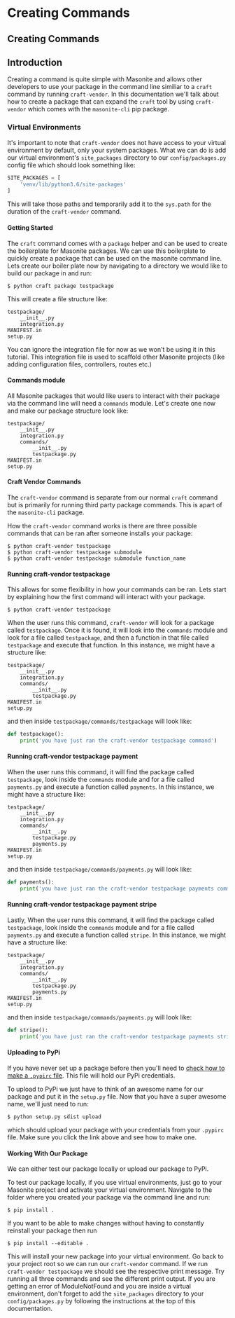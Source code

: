 # Creating Commands

## Creating Commands

## Introduction

Creating a command is quite simple with Masonite and allows other developers to use your package in the command line similiar to a `craft` command by running `craft-vendor`. In this documentation we'll talk about how to create a package that can expand the `craft` tool by using `craft-vendor` which comes with the `masonite-cli` pip package.

### Virtual Environments

It's important to note that `craft-vendor` does not have access to your virtual environment by default, only your system packages. What we can do is add our virtual environment's `site_packages` directory to our `config/packages.py` config file which should look something like:

```python
SITE_PACKAGES = [
    'venv/lib/python3.6/site-packages'
]
```

This will take those paths and temporarily add it to the `sys.path` for the duration of the `craft-vendor` command.

#### Getting Started

The `craft` command comes with a `package` helper and can be used to create the boilerplate for Masonite packages. We can use this boilerplate to quickly create a package that can be used on the masonite command line. Lets create our boiler plate now by navigating to a directory we would like to build our package in and run:

```text
$ python craft package testpackage
```

This will create a file structure like:

```text
testpackage/
    __init__.py
    integration.py
MANIFEST.in
setup.py
```

You can ignore the integration file for now as we won't be using it in this tutorial. This integration file is used to scaffold other Masonite projects \(like adding configuration files, controllers, routes etc.\)

#### Commands module

All Masonite packages that would like users to interact with their package via the command line will need a `commands` module. Let's create one now and make our package structure look like:

```text
testpackage/
    __init__.py
    integration.py
    commands/
        __init__.py
        testpackage.py
MANIFEST.in
setup.py
```

#### Craft Vendor Commands

The `craft-vendor` command is separate from our normal `craft` command but is primarily for running third party package commands. This is apart of the `masonite-cli` package.

How the `craft-vendor` command works is there are three possible commands that can be ran after someone installs your package:

```text
$ python craft-vendor testpackage
$ python craft-vendor testpackage submodule
$ python craft-vendor testpackage submodule function_name
```

#### Running craft-vendor testpackage

This allows for some flexibility in how your commands can be ran. Lets start by explaining how the first command will interact with your package.

```text
$ python craft-vendor testpackage
```

When the user runs this command, `craft-vendor` will look for a package called `testpackage`. Once it is found, it will look into the `commands` module and look for a file called `testpackage`, and then a function in that file called `testpackage` and execute that function. In this instance, we might have a structure like:

```text
testpackage/
    __init__.py
    integration.py
    commands/
        __init__.py
        testpackage.py
MANIFEST.in
setup.py
```

and then inside `testpackage/commands/testpackage` will look like:

```python
def testpackage():
    print('you have just ran the craft-vendor testpackage command')
```

#### Running craft-vendor testpackage payment

When the user runs this command, it will find the package called `testpackage`, look inside the `commands` module and for a file called `payments.py` and execute a function called `payments`. In this instance, we might have a structure like:

```text
testpackage/
    __init__.py
    integration.py
    commands/
        __init__.py
        testpackage.py
        payments.py
MANIFEST.in
setup.py
```

and then inside `testpackage/commands/payments.py` will look like:

```python
def payments():
    print('you have just ran the craft-vendor testpackage payments command')
```

#### Running craft-vendor testpackage payment stripe

Lastly, When the user runs this command, it will find the package called `testpackage`, look inside the `commands` module and for a file called `payments.py` and execute a function called `stripe`. In this instance, we might have a structure like:

```text
testpackage/
    __init__.py
    integration.py
    commands/
        __init__.py
        testpackage.py
        payments.py
MANIFEST.in
setup.py
```

and then inside `testpackage/commands/payments.py` will look like:

```python
def stripe():
    print('you have just ran the craft-vendor testpackage payments stripe command')
```

#### Uploading to PyPi

If you have never set up a package before then you'll need to [check how to make a `.pypirc` file](http://peterdowns.com/posts/first-time-with-pypi.html). This file will hold our PyPi credentials.

To upload to PyPi we just have to think of an awesome name for our package and put it in the `setup.py` file. Now that you have a super awesome name, we'll just need to run:

```text
$ python setup.py sdist upload
```

which should upload your package with your credentials from your `.pypirc` file. Make sure you click the link above and see how to make one.

#### Working With Our Package

We can either test our package locally or upload our package to PyPi.

To test our package locally, if you use virtual environments, just go to your Masonite project and activate your virtual environment. Navigate to the folder where you created your package via the command line and run:

```text
$ pip install .
```

If you want to be able to make changes without having to constantly reinstall your package then run

```text
$ pip install --editable .
```

This will install your new package into your virtual environment. Go back to your project root so we can run our `craft-vendor` command. If we run `craft-vendor testpackage` we should see the respective print message. Try running all three commands and see the different print output. If you are getting an error of ModuleNotFound and you are inside a virtual environment, don't forget to add the `site_packages` directory to your `config/packages.py` by following the instructions at the top of this documentation.

